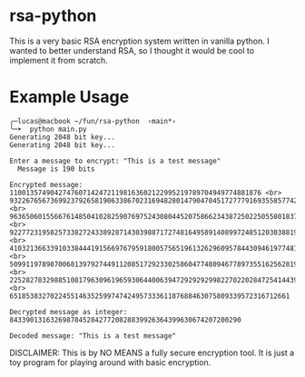 # rsa-python
This is a very basic RSA encryption system written in vanilla python. I wanted to better understand RSA, so I thought it would be cool to implement it from scratch.

# Example Usage
```
╭─lucas@macbook ~/fun/rsa-python  ‹main*›
╰─➤  python main.py
Generating 2048 bit key...
Generating 2048 bit key...

Enter a message to encrypt: "This is a test message"
  Message is 190 bits

Encrypted message: 11001357490427476071424721198163602122995219789704949774881876 <br>
932267656736992379265819063386702316948280147904704517277791693558577421581131953 <br>
963650601556676148504102825907697524308044520758662343872502250558018375101385795 <br>
922772319582573382724338928714303988717274816495891408997248512030388195468143574 <br>
410321366339103384441915669767959180057565196132629609578443094619774816165891468 <br>
509911978987006813979274491120851729233025860477480946778973551625628198252844059 <br>
225282783298851081796309619659306440063947292929299822702202847254144399836127075 <br>
651853832702245514635259974742495733361187688463075809339572316712661

Decrypted message as integer: 843390131632698784528427720828839926364399630674207200290

Decoded message: "This is a test message"
```

DISCLAIMER: This is by NO MEANS a fully secure encryption tool. It is just a toy program for playing around with basic encryption. 

